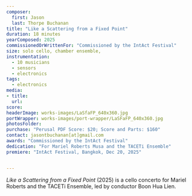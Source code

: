 ```yaml
---
composer:
  first: Jason
  last: Thorpe Buchanan
title: "Like a Scattering from a Fixed Point"
duration: 18 minutes
yearComposed: 2025
commissionedOrWrittenFor: "Commissioned by the IntAct Festival"
size: solo cello, chamber ensemble, 
instrumentation:
  - 10 musicians
  - sensors
  - electronics
tags:
  - electronics
media:
- title: 
  url: 
score: 
headerImage: works-images/LaSfaFP_640x360.jpg
portWrapper: works-images/port-wrapper/LaSFaFP_640x360.jpg
photosFolder: 
purchase: "Perusal PDF Score: $20; Score and Parts: $160"
contact: jasontbuchanan[at]gmail.com
awards: "Commissioned by the IntAct Festival"
dedication: "For Mariel Roberts Musa and the TACETi Ensemble"
premiere: "IntAct Festival, Bangkok, Dec 20, 2025"   


---
```

*Like a Scattering from a Fixed Point* (2025) is a cello concerto for Mariel Roberts and the TACETi Ensemble, led by conductor Boon Hua Lien. 
